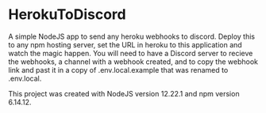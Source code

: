 # HerokuToDiscord
A simple NodeJS app to send any heroku webhooks to discord. Deploy this to any npm hosting server, set the URL in heroku to this application and watch the magic happen. You will need to have a Discord server to recieve the webhooks, a channel with a webhook created, and to copy the webhook link and past it in a copy of .env.local.example that was renamed to .env.local.

This project was created with NodeJS version 12.22.1 and npm version 6.14.12.